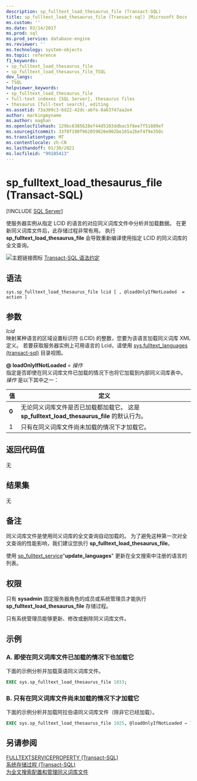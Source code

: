 ```yaml
---
description: sp_fulltext_load_thesaurus_file (Transact-SQL)
title: sp_fulltext_load_thesaurus_file (Transact-sql) |Microsoft Docs
ms.custom: ''
ms.date: 03/14/2017
ms.prod: sql
ms.prod_service: database-engine
ms.reviewer: ''
ms.technology: system-objects
ms.topic: reference
f1_keywords:
- sp_fulltext_load_thesaurus_file
- sp_fulltext_load_thesaurus_file_TSQL
dev_langs:
- TSQL
helpviewer_keywords:
- sp_fulltext_load_thesaurus_file
- full-text indexes [SQL Server], thesaurus files
- thesaurus [full-text search], editing
ms.assetid: 73a309c3-6d22-42dc-a6fe-8a63747aa2e4
author: markingmyname
ms.author: maghan
ms.openlocfilehash: 129bc6385628ef44d5103ddbac5f8ee7f51889ef
ms.sourcegitcommit: 33f0f190f962059826e002be165a2bef4f9e350c
ms.translationtype: MT
ms.contentlocale: zh-CN
ms.lasthandoff: 01/30/2021
ms.locfileid: "99185413"
---
```

# <a name="sp_fulltext_load_thesaurus_file-transact-sql"></a>sp_fulltext_load_thesaurus_file (Transact-SQL)

[!INCLUDE [SQL Server](../../includes/applies-to-version/sqlserver.md)]

  使服务器实例从指定 LCID 的语言的对应同义词库文件中分析并加载数据。 在更新同义词库文件后，此存储过程非常有用。 执行 **sp_fulltext_load_thesaurus_file** 会导致重新编译使用指定 LCID 的同义词库的全文查询。  
  
 ![主题链接图标](../../database-engine/configure-windows/media/topic-link.gif "“主题链接”图标") [Transact-SQL 语法约定](../../t-sql/language-elements/transact-sql-syntax-conventions-transact-sql.md)  
  
## <a name="syntax"></a>语法  
  
```  
sys.sp_fulltext_load_thesaurus_file lcid [ , @loadOnlyIfNotLoaded  = action ]   
```  
  
## <a name="arguments"></a>参数  
 *lcid*  
 映射某种语言的区域设置标识符 (LCID) 的整数，您要为该语言加载同义词库 XML 定义。 若要获取服务器实例上可用语言的 Lcid，请使用 [sys.fulltext_languages &#40;transact-sql&#41;](../../relational-databases/system-catalog-views/sys-fulltext-languages-transact-sql.md) 目录视图。  
  
 **\@ loadOnlyIfNotLoaded**  =  *操作*  
 指定是否即使在同义词库文件已加载的情况下也将它加载到内部同义词库表中。 *操作* 是以下其中之一：  
  
|值|定义|  
|-----------|----------------|  
|**0**|无论同义词库文件是否已加载都加载它。 这是 **sp_fulltext_load_thesaurus_file** 的默认行为。|  
|1|只有在同义词库文件尚未加载的情况下才加载它。|  
  
## <a name="return-code-values"></a>返回代码值  
 无  
  
## <a name="result-sets"></a>结果集  
 无  
  
## <a name="remarks"></a>备注  
 同义词库文件是使用同义词库的全文查询自动加载的。 为了避免这种第一次对全文查询的性能影响，我们建议您执行 **sp_fulltext_load_thesaurus_file**。  
  
 使用 [sp_fulltext_service](../../relational-databases/system-stored-procedures/sp-fulltext-service-transact-sql.md)"**update_languages**" 更新在全文搜索中注册的语言的列表。  
  
## <a name="permissions"></a>权限  
 只有 **sysadmin** 固定服务器角色的成员或系统管理员才能执行 **sp_fulltext_load_thesaurus_file** 存储过程。  
  
 只有系统管理员能够更新、修改或删除同义词库文件。  
  
## <a name="examples"></a>示例  
  
### <a name="a-load-a-thesaurus-file-even-if-it-is-already-loaded"></a>A. 即使在同义词库文件已加载的情况下也加载它  
 下面的示例分析并加载英语同义词库文件。  
  
```sql
EXEC sys.sp_fulltext_load_thesaurus_file 1033;
```  
  
### <a name="b-load-a-thesaurus-file-only-if-it-is-not-yet-loaded"></a>B. 只有在同义词库文件尚未加载的情况下才加载它  
 下面的示例分析并加载阿拉伯语同义词库文件（除非它已经加载）。  
  
```sql
EXEC sys.sp_fulltext_load_thesaurus_file 1025, @loadOnlyIfNotLoaded = 1;
```  

## <a name="see-also"></a>另请参阅

[FULLTEXTSERVICEPROPERTY (Transact-SQL)](../../t-sql/functions/fulltextserviceproperty-transact-sql.md)  
[系统存储过程 (Transact-SQL)](../../relational-databases/system-stored-procedures/system-stored-procedures-transact-sql.md)  
[为全文搜索配置和管理同义词库文件](../../relational-databases/search/configure-and-manage-thesaurus-files-for-full-text-search.md)
